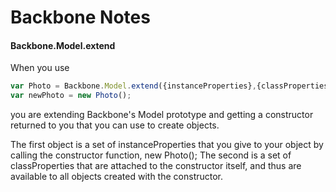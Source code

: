 Backbone Notes
====

#### Backbone.Model.extend
When you use 

```javascript
var Photo = Backbone.Model.extend({instanceProperties},{classProperties, attached to constructor});
var newPhoto = new Photo();
```

you are extending Backbone's Model prototype and getting a constructor returned to you that you can use to create objects.

The first object is a set of instanceProperties that you give to your object by calling the constructor function, new Photo();
The second is a set of classProperties that are attached to the constructor itself, and thus are available to all objects created with the constructor.
